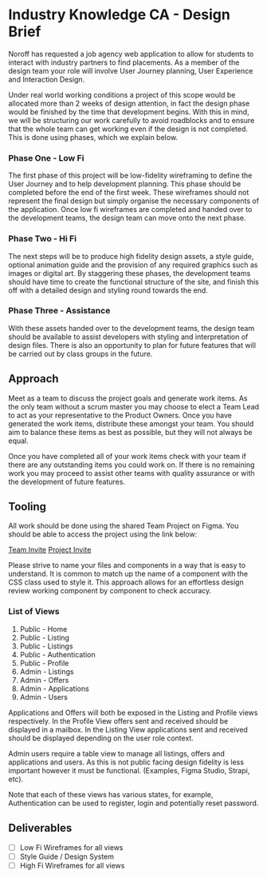 # Industry Knowledge CA - Design Brief

Noroff has requested a job agency web application to allow for students to interact with industry partners to find placements. As a member of the design team your role will involve User Journey planning, User Experience and Interaction Design.

Under real world working conditions a project of this scope would be allocated more than 2 weeks of design attention, in fact the design phase would be finished by the time that development begins. With this in mind, we will be structuring our work carefully to avoid roadblocks and to ensure that the whole team can get working even if the design is not completed. This is done using phases, which we explain below.

### Phase One - Low Fi

The first phase of this project will be low-fidelity wireframing to define the User Journey and to help development planning. This phase should be completed before the end of the first week. These wireframes should not represent the final design but simply organise the necessary components of the application. Once low fi wireframes are completed and handed over to the development teams, the design team can move onto the next phase.

### Phase Two - Hi Fi

The next steps will be to produce high fidelity design assets, a style guide, optional animation guide and the provision of any required graphics such as images or digital art. By staggering these phases, the development teams should have time to create the functional structure of the site, and finish this off with a detailed design and styling round towards the end.

### Phase Three - Assistance

With these assets handed over to the development teams, the design team should be available to assist developers with styling and interpretation of design files. There is also an opportunity to plan for future features that will be carried out by class groups in the future.

## Approach

Meet as a team to discuss the project goals and generate work items. As the only team without a scrum master you may choose to elect a Team Lead to act as your representative to the Product Owners. Once you have generated the work items, distribute these amongst your team. You should aim to balance these items as best as possible, but they will not always be equal.

Once you have completed all of your work items check with your team if there are any outstanding items you could work on. If there is no remaining work you may proceed to assist other teams with quality assurance or with the development of future features.

## Tooling

All work should be done using the shared Team Project on Figma. You should be able to access the project using the link below:

[Team Invite](https://www.figma.com/team_invite/redeem/rUtvliWUCyEWu1aFubq3hX)
[Project Invite](https://www.figma.com/files/project/78324144/agency.noroff.dev?fuid=1194169844201401532)

Please strive to name your files and components in a way that is easy to understand. It is common to match up the name of a component with the CSS class used to style it. This approach allows for an effortless design review working component by component to check accuracy.

### List of Views

1. Public - Home
2. Public - Listing
3. Public - Listings
4. Public - Authentication
5. Public - Profile
6. Admin - Listings
7. Admin - Offers
8. Admin - Applications
9. Admin - Users

Applications and Offers will both be exposed in the Listing and Profile views respectively. In the Profile View offers sent and received should be displayed in a mailbox. In the Listing View applications sent and received should be displayed depending on the user role context.

Admin users require a table view to manage all listings, offers and applications and users. As this is not public facing design fidelity is less important however it must be functional. (Examples, Figma Studio, Strapi, etc).

Note that each of these views has various states, for example, Authentication can be used to register, login and potentially reset password.

## Deliverables

- [ ] Low Fi Wireframes for all views
- [ ] Style Guide / Design System
- [ ] High Fi Wireframes for all views